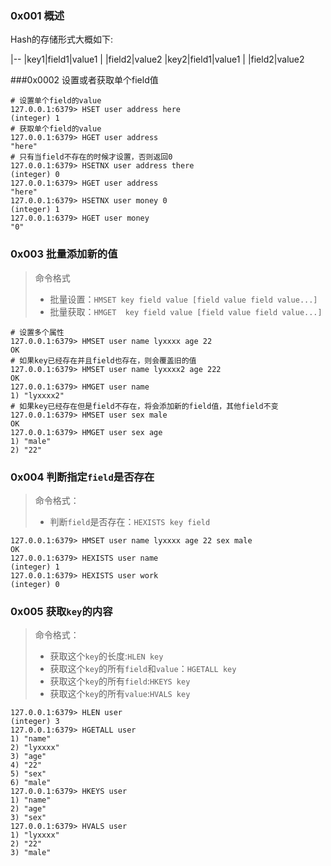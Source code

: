 ### 0x001 概述
Hash的存储形式大概如下:

|--
|key1|field1|value1
|    |field2|value2
|key2|field1|value1
|    |field2|value2

###0x0002 设置或者获取单个field值
```
# 设置单个field的value
127.0.0.1:6379> HSET user address here
(integer) 1
# 获取单个field的value
127.0.0.1:6379> HGET user address
"here"
# 只有当field不存在的时候才设置，否则返回0
127.0.0.1:6379> HSETNX user address there
(integer) 0
127.0.0.1:6379> HGET user address
"here"
127.0.0.1:6379> HSETNX user money 0
(integer) 1
127.0.0.1:6379> HGET user money
"0"
```
### 0x003 批量添加新的值
> 命令格式 
>    - 批量设置：`HMSET key field value [field value field value...]`
>    - 批量获取：`HMGET  key field value [field value field value...]`
```
# 设置多个属性
127.0.0.1:6379> HMSET user name lyxxxx age 22
OK
# 如果key已经存在并且field也存在，则会覆盖旧的值
127.0.0.1:6379> HMSET user name lyxxxx2 age 222
OK
127.0.0.1:6379> HMGET user name
1) "lyxxxx2"
# 如果key已经存在但是field不存在，将会添加新的field值，其他field不变
127.0.0.1:6379> HMSET user sex male
OK
127.0.0.1:6379> HMGET user sex age
1) "male"
2) "22"
```
### 0x004  判断指定`field`是否存在
> 命令格式：
>    - 判断`field`是否存在：`HEXISTS key field`
```
127.0.0.1:6379> HMSET user name lyxxxx age 22 sex male
OK
127.0.0.1:6379> HEXISTS user name
(integer) 1
127.0.0.1:6379> HEXISTS user work
(integer) 0
```

### 0x005 获取`key`的内容
> 命令格式：
>    - 获取这个`key`的长度:`HLEN key`
>    - 获取这个`key`的所有`field`和`value`：`HGETALL key`
>    - 获取这个`key`的所有`field`:`HKEYS key`
>    - 获取这个`key`的所有`value`:`HVALS key`
```
127.0.0.1:6379> HLEN user
(integer) 3
127.0.0.1:6379> HGETALL user
1) "name"
2) "lyxxxx"
3) "age"
4) "22"
5) "sex"
6) "male"
127.0.0.1:6379> HKEYS user
1) "name"
2) "age"
3) "sex"
127.0.0.1:6379> HVALS user
1) "lyxxxx"
2) "22"
3) "male"
```
